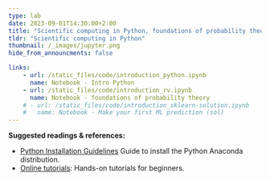 ```yaml
---
type: lab
date: 2023-09-01T14:30:00+2:00
title: "Scientific computing in Python, foundations of probability theory"
tldr: "Scientific computing in Python"
thumbnail: /_images/jupyter.png
hide_from_announcments: false

links: 
    - url: /static_files/code/introduction_python.ipynb
      name: Notebook - Intro Python
    - url: /static_files/code/introduction_rv.ipynb
      name: Notebook - foundations of probability theory
    # - url: /static_files/code/introduction_sklearn-solution.ipynb
    #   name: Notebook - Make your first ML prediction (sol)
---
```

**Suggested readings & references:**
- [Python Installation Guidelines](https://nbviewer.org/github/aiteachings/NYU-AI-Fall23/blob/master/static_files/code/introduction_python.ipynb) Guide to install the Python Anaconda distribution.
- [Online tutorials](python.org/): Hands-on tutorials for beginners.
